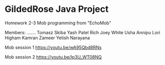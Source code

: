 # GildedRose Java Project 
Homework 2-3
Mob programming from "EchoMob"

Members:
.......
Tomasz Skiba
Yash Patel
Rich
Joey White
Usha Annipu
Lori Higham
Kamran Zameer
Yetish Narayana

Mob session 1
https://youtu.be/wA95Qbd8RNs

Mob session 2
https://youtu.be/Ip3U_WT08NQ


